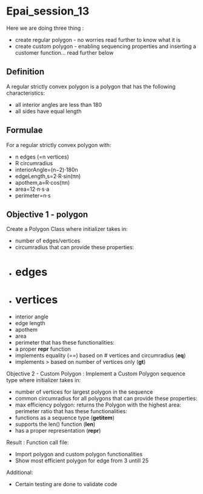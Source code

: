 # Epai_session_13

Here we are doing three thing :
- create regular polygon - no worries read further to know what it is
- create custom polygon - enabling sequencing properties and inserting a customer function... read further below

## Definition
A regular strictly convex polygon is a polygon that has the following characteristics:
- all interior angles are less than 180
- all sides have equal length

## Formulae

For a regular strictly convex polygon with:
- n edges (=n vertices)
- R circumradius
- interiorAngle=(n−2)⋅180n
- edgeLength,s=2⋅R⋅sin(πn)
- apothem,a=R⋅cos(πn)
- area=12⋅n⋅s⋅a
- perimeter=n⋅s

## Objective 1 -  polygon
Create a Polygon Class where initializer takes in:
- number of edges/vertices
- circumradius
that can provide these properties:
- # edges
- # vertices
- interior angle
- edge length
- apothem
- area
- perimeter
that has these functionalities:
- a proper __repr__ function
- implements equality (==) based on # vertices and circumradius (__eq__)
- implements > based on number of vertices only (__gt__)

Objective 2 - Custom Polygon :
Implement a Custom Polygon sequence type where initializer takes in:
- number of vertices for largest polygon in the sequence
- common circumradius for all polygons
that can provide these properties:
- max efficiency polygon: returns the Polygon with the highest area: perimeter ratio
that has these functionalities:
- functions as a sequence type (__getitem__)
- supports the len() function (__len__)
- has a proper representation (__repr__)

Result :
Function call file:
- Import polygon and custom polygon functionalities
 - Show most efficient polygon for edge from 3 untill 25 
 
 Additional:
 - Certain testing are done to validate code

